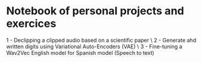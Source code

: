# Notebook of personal projects and exercices

1 - Declipping a clipped audio based on a scientific paper \\
2 - Generate ahd written digits using Variational Auto-Encoders (VAE) \\
3 - Fine-tuning a Wav2Vec English model for Spanish model (Speech to text)
